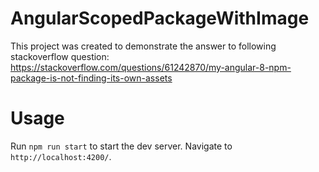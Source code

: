 # AngularScopedPackageWithImage

This project was created to demonstrate the answer to following stackoverflow question:
https://stackoverflow.com/questions/61242870/my-angular-8-npm-package-is-not-finding-its-own-assets

# Usage

Run `npm run start` to start the dev server. Navigate to `http://localhost:4200/`.